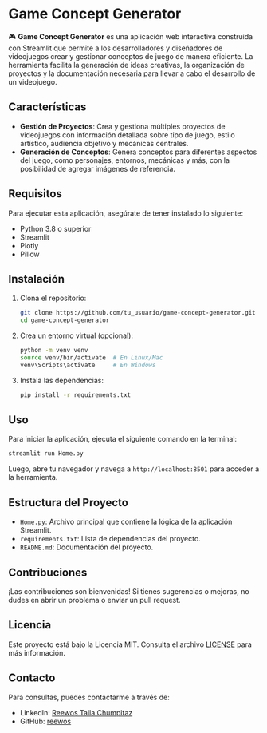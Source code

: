 # Game Concept Generator 

🎮 **Game Concept Generator** es una aplicación web interactiva construida con Streamlit que permite a los desarrolladores y diseñadores de videojuegos crear y gestionar conceptos de juego de manera eficiente. La herramienta facilita la generación de ideas creativas, la organización de proyectos y la documentación necesaria para llevar a cabo el desarrollo de un videojuego.

## Características

- **Gestión de Proyectos**: Crea y gestiona múltiples proyectos de videojuegos con información detallada sobre tipo de juego, estilo artístico, audiencia objetivo y mecánicas centrales.
- **Generación de Conceptos**: Genera conceptos para diferentes aspectos del juego, como personajes, entornos, mecánicas y más, con la posibilidad de agregar imágenes de referencia.

## Requisitos

Para ejecutar esta aplicación, asegúrate de tener instalado lo siguiente:

- Python 3.8 o superior
- Streamlit
- Plotly
- Pillow

## Instalación

1. Clona el repositorio:
   ```bash
   git clone https://github.com/tu_usuario/game-concept-generator.git
   cd game-concept-generator
   ```

2. Crea un entorno virtual (opcional):
   ```bash
   python -m venv venv
   source venv/bin/activate  # En Linux/Mac
   venv\Scripts\activate     # En Windows
   ```

3. Instala las dependencias:
   ```bash
   pip install -r requirements.txt
   ```

## Uso

Para iniciar la aplicación, ejecuta el siguiente comando en la terminal:

```bash
streamlit run Home.py
```

Luego, abre tu navegador y navega a `http://localhost:8501` para acceder a la herramienta.

## Estructura del Proyecto

- `Home.py`: Archivo principal que contiene la lógica de la aplicación Streamlit.
- `requirements.txt`: Lista de dependencias del proyecto.
- `README.md`: Documentación del proyecto.

## Contribuciones

¡Las contribuciones son bienvenidas! Si tienes sugerencias o mejoras, no dudes en abrir un problema o enviar un pull request.

## Licencia

Este proyecto está bajo la Licencia MIT. Consulta el archivo [LICENSE](LICENSE) para más información.

## Contacto

Para consultas, puedes contactarme a través de:

- LinkedIn: [Reewos Talla Chumpitaz](https://www.linkedin.com/in/reewos-talla-chumpitaz/)
- GitHub: [reewos](https://github.com/reewos)
